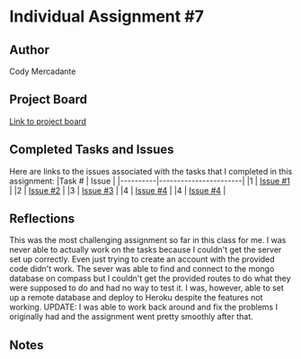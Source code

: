 # Individual Assignment #7

## Author
Cody Mercadante

## Project Board
[Link to project board](https://github.com/wsu-cpts489-fa21/ia8-cody909/projects/1)

## Completed Tasks and Issues
Here are links to the issues associated with the tasks that I completed in this assignment:
|Task # | Issue |
|----------|-----------------------|
|1 | [Issue #1](https://github.com/wsu-cpts489-fa21/ia8-cody909/issues/1) |
|2 | [Issue #2](https://github.com/wsu-cpts489-fa21/ia8-cody909/issues/3) |
|3 | [Issue #3](https://github.com/wsu-cpts489-fa21/ia8-cody909/issues/5) |
|4 | [Issue #4](https://github.com/wsu-cpts489-fa21/ia8-cody909/issues/8) |
|4 | [Issue #4](https://github.com/wsu-cpts489-fa21/ia8-cody909/issues/10) |



## Reflections
This was the most challenging assignment so far in this class for me. I was never able to actually work on the tasks because I couldn't get the server set up correctly. Even just trying to create an account with the provided code didn't work. The sever was able to find and connect to the mongo database on compass but I couldn't get the provided routes to do what they were supposed to do and had no way to test it. I was, however,  able to set up a remote database and deploy to Heroku despite the features not working. UPDATE: I was able to work back around and fix the problems I originally had and the assignment went pretty smoothly after that.

## Notes
